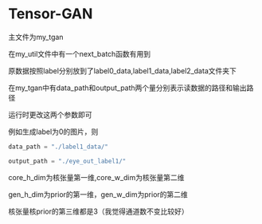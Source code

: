 # Tensor-GAN

主文件为my_tgan

在my_util文件中有一个next_batch函数有用到

原数据按照label分别放到了label0_data,label1_data,label2_data文件夹下

在my_tgan中有data_path和output_path两个量分别表示读数据的路径和输出路径

运行时更改这两个参数即可

例如生成label为0的图片，则

```python
data_path = "./label1_data/"

output_path = "./eye_out_label1/"
```

core_h_dim为核张量第一维,core_w_dim为核张量第二维

gen_h_dim为prior的第一维，gen_w_dim为prior的第二维

核张量核prior的第三维都是3（我觉得通道数不变比较好）


